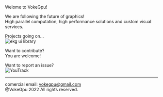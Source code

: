 Welome to VokeGpu!

We are following the future of graphics!  
High parallel computation, high performance solutions and custom visual services. 

Projects going on...  
![ekg ui library](!https://github.com/vokegpu/ekg-ui-library)

Want to contribute?  
You are welcome!

Want to report an issue?  
![YouTrack](https://vokegpu.youtrack.cloud)

---

comercial email: vokegpu@gmail.com  
@VokeGpu 2022 All rights reserved.
